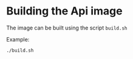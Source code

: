 # Building the Api image

The image can be built using the script `build.sh`


Example:

```bash
./build.sh
```

